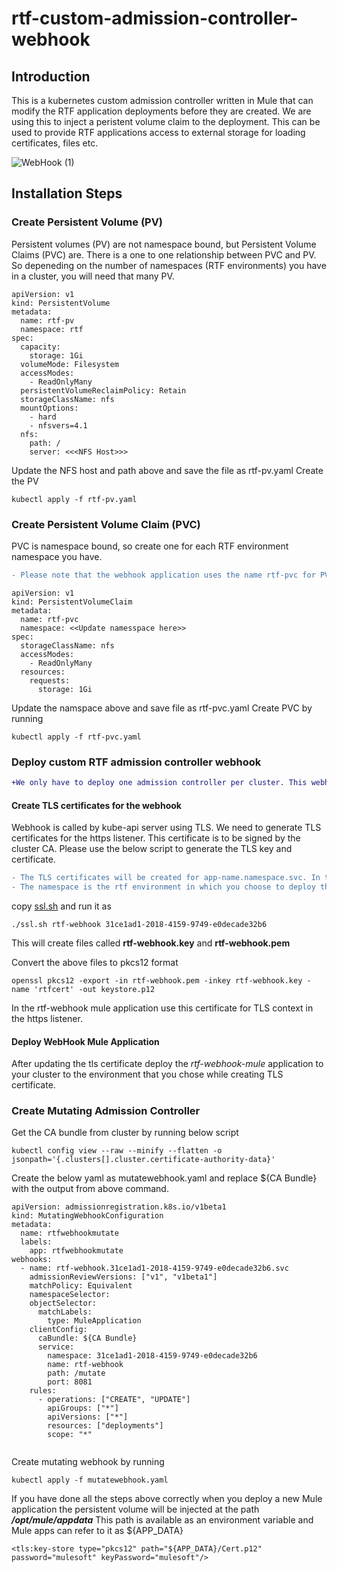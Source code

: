 # rtf-custom-admission-controller-webhook

## Introduction

This is a kubernetes custom admission controller written in Mule that can modify the RTF application deployments before they are created. We are using this to inject a peristent volume claim to the deployment. This can be used to provide RTF applications access to external storage for loading certificates, files etc.


![WebHook (1)](https://user-images.githubusercontent.com/36458155/135758609-4eaa18d6-2947-44d0-aa72-2846fd2aea92.jpeg)

## Installation Steps

### Create Persistent Volume (PV)

Persistent volumes (PV) are not namespace bound, but Persistent Volume Claims (PVC) are. There is a one to one relationship between PVC and PV. So depeneding on the number of namespaces (RTF environments) you have in a cluster, you will need that many PV.

```
apiVersion: v1
kind: PersistentVolume
metadata:
  name: rtf-pv
  namespace: rtf
spec:
  capacity:
    storage: 1Gi
  volumeMode: Filesystem
  accessModes:
    - ReadOnlyMany
  persistentVolumeReclaimPolicy: Retain
  storageClassName: nfs
  mountOptions:
    - hard
    - nfsvers=4.1
  nfs:
    path: /
    server: <<<NFS Host>>>
```

Update the NFS host and path above and save the file as rtf-pv.yaml
Create the PV 

``` kubectl apply -f rtf-pv.yaml ```

### Create Persistent Volume Claim (PVC)

PVC is namespace bound, so create one for each RTF environment namespace you have.

```diff
- Please note that the webhook application uses the name rtf-pvc for PVC name. So please keep the name of PVC as rtf-pvc. If you change this please update the dataweave inside the webhook applicatin to reflect the same.
```

```
apiVersion: v1
kind: PersistentVolumeClaim
metadata:
  name: rtf-pvc
  namespace: <<Update namesspace here>>
spec:
  storageClassName: nfs
  accessModes:
    - ReadOnlyMany
  resources:
    requests:
      storage: 1Gi
```

Update the namspace above and save file as rtf-pvc.yaml
Create PVC by running 

```kubectl apply -f rtf-pvc.yaml```

### Deploy custom RTF admission controller webhook

```diff
+We only have to deploy one admission controller per cluster. This webhook is developed in Mule and is to be deployed through ARM. So choose one environment in the cluster where this application will be deployed.
```

#### Create TLS certificates for the webhook ####
Webhook is called by kube-api server using TLS. We need to generate TLS certificates for the https listener. This certificate is to be signed by the cluster CA.
Please use the below script to generate the TLS key and certificate.

```diff
- The TLS certificates will be created for app-name.namespace.svc. In this example we are using app-name as rtf-webhook. If you change this name, please make sure to change it everywhere.
- The namespace is the rtf environment in which you choose to deploy this application. This only has to be deployed to one of the environments in the cluster.
```
copy [ssl.sh](ssl.sh) and run it as 
```
./ssl.sh rtf-webhook 31ce1ad1-2018-4159-9749-e0decade32b6
```

This will create files called **rtf-webhook.key** and **rtf-webhook.pem**

Convert the above files to pkcs12 format

```
openssl pkcs12 -export -in rtf-webhook.pem -inkey rtf-webhook.key -name 'rtfcert' -out keystore.p12
```
In the rtf-webhook mule application use this certificate for TLS context in the https listener. 


#### Deploy WebHook Mule Application ####

After updating the tls certificate deploy the *rtf-webhook-mule* application to your cluster to the environment that you chose while creating TLS certificate.

### Create Mutating Admission Controller ###

Get the CA bundle from cluster by running below script

```
kubectl config view --raw --minify --flatten -o jsonpath='{.clusters[].cluster.certificate-authority-data}'
```

Create the below yaml as mutatewebhook.yaml and replace ${CA Bundle} with the output from above command.

```
apiVersion: admissionregistration.k8s.io/v1beta1
kind: MutatingWebhookConfiguration
metadata:
  name: rtfwebhookmutate
  labels:
    app: rtfwebhookmutate
webhooks:
  - name: rtf-webhook.31ce1ad1-2018-4159-9749-e0decade32b6.svc
    admissionReviewVersions: ["v1", "v1beta1"]
    matchPolicy: Equivalent
    namespaceSelector:
    objectSelector:
      matchLabels:
        type: MuleApplication
    clientConfig:
      caBundle: ${CA Bundle}
      service:
        namespace: 31ce1ad1-2018-4159-9749-e0decade32b6
        name: rtf-webhook
        path: /mutate
        port: 8081
    rules:
      - operations: ["CREATE", "UPDATE"]
        apiGroups: ["*"]
        apiVersions: ["*"]
        resources: ["deployments"]
        scope: "*"
        
 ```

Create mutating webhook by running 
```
kubectl apply -f mutatewebhook.yaml
```

If you have done all the steps above correctly when you deploy a new Mule application the persistent volume will be injected at the path 
***/opt/mule/appdata***
This path is available as an environment variable and Mule apps can refer to it as ${APP_DATA}
```
<tls:key-store type="pkcs12" path="${APP_DATA}/Cert.p12" password="mulesoft" keyPassword="mulesoft"/>
```



